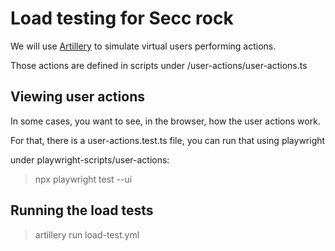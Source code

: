 
# Load testing for Secc rock

We will use [Artillery](https://www.artillery.io/docs/get-started/get-artillery) to simulate virtual users performing actions.

Those actions are defined in scripts under /user-actions/user-actions.ts

## Viewing user actions
In some cases, you want to see, in the browser, how the user actions work.

For that, there is a user-actions.test.ts file, you can run that using playwright

under playwright-scripts/user-actions:
> npx playwright test --ui

## Running the load tests

> artillery run  load-test.yml


